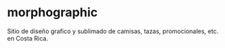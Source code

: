 # morphographic
Sitio de diseño grafico y sublimado de camisas, tazas, promocionales, etc. en Costa Rica.
